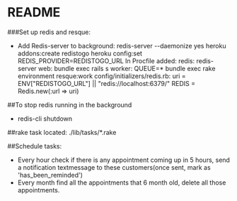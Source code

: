 # README

###Set up redis and resque:
  * Add Redis-server to background: redis-server --daemonize yes
  heroku addons:create redistogo
  heroku config:set REDIS_PROVIDER=REDISTOGO_URL
  In Procfile added:
  redis: redis-server
  web: bundle exec rails s
  worker: QUEUE=* bundle exec rake environment resque:work
  config/initializers/redis.rb:
  uri = ENV["REDISTOGO_URL"] || "redis://localhost:6379/"
  REDIS = Redis.new(:url => uri)

##To stop redis running in the background
  * redis-cli shutdown

##rake task located: ./lib/tasks/*.rake

##Schedule tasks:
  * Every hour check if there is any appointment coming up in 5 hours, send a notification textmessage to these customers(once sent, mark as 'has_been_reminded')
  * Every month find all the appointments that 6 month old, delete all those appointments.

